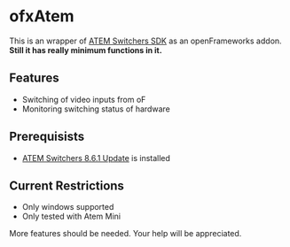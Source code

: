 # ofxAtem

This is an wrapper of [ATEM Switchers SDK](https://www.blackmagicdesign.com/developer/product/atem) as an openFrameworks addon.
**Still it has really minimum functions in it.** 

## Features
* Switching of video inputs from oF
* Monitoring switching status of hardware

## Prerequisists
* [ATEM Switchers 8.6.1 Update](https://www.blackmagicdesign.com/developer/product/atem) is installed


## Current Restrictions
* Only windows supported
* Only tested with Atem Mini

More features should be needed. Your help will be appreciated.